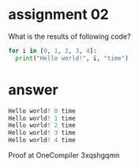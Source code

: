 # assignment 02
What is the results of following code?
```python
for i in [0, 1, 2, 3, 4]:
  print("Hello world!", i, "time")
```

# answer
```python
Hello world! 0 time
Hello world! 1 time
Hello world! 2 time
Hello world! 3 time
Hello world! 4 time
```

Proof at OneCompiler 3xqshgqmn
